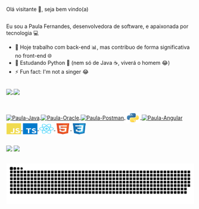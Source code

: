 Olá visitante 🤝, seja bem vindo(a)
##
Eu sou a Paula Fernandes, desenvolvedora de software, e apaixonada por tecnologia 💻

- 🔭 Hoje trabalho com back-end 📊, mas contribuo de forma significativa no front-end 🌐
- 🌱 Estudando Python 🐍 (nem só de Java ☕, viverá o homem 😂)
- ⚡ Fun fact: I'm not a singer 😂
 ##
<div>
  <a href="https://github.com/paulatatiele">
  <img height="140px" align="center" src="https://github-readme-stats.vercel.app/api?username=paulatatiele&show_icons=true&theme=onedark&rank_icon=github&hide=contribs,issues"/>
  <img height="140px" align="center" src="https://github-readme-stats.vercel.app/api/top-langs/?username=paulatatiele&hide_progress=true&show_icons=true&theme=onedark"/>
</div>
    
##

<div style="display: inline_block"><br>
  <img align="center" alt="Paula-Java" height="40" width="40" src="https://cdn.jsdelivr.net/gh/devicons/devicon@latest/icons/java/java-original.svg"/>
  <img align="center" alt="Paula-Oracle" height="50" width="40" src="https://cdn.jsdelivr.net/gh/devicons/devicon@latest/icons/oracle/oracle-original.svg"/>
  <img align="center" alt="Paula-Postman" height="30" width="40" src="https://cdn.jsdelivr.net/gh/devicons/devicon@latest/icons/postman/postman-original.svg"/>
  <img align="center" alt="Paula-Python" height="30" width="40" src="https://raw.githubusercontent.com/devicons/devicon/master/icons/python/python-original.svg"/>
  <img align="center" alt="Paula-Angular" height="30" width="40" src="https://cdn.jsdelivr.net/gh/devicons/devicon@latest/icons/angularjs/angularjs-original.svg"/>
  <img align="center" alt="Paula-Js" height="30" width="40" src="https://raw.githubusercontent.com/devicons/devicon/master/icons/javascript/javascript-plain.svg"/>
  <img align="center" alt="Paula-Ts" height="30" width="40" src="https://raw.githubusercontent.com/devicons/devicon/master/icons/typescript/typescript-plain.svg"/>
  <img align="center" alt="Paula-React" height="30" width="40" src="https://raw.githubusercontent.com/devicons/devicon/master/icons/react/react-original.svg"/>
  <img align="center" alt="Paula-HTML" height="30" width="40" src="https://raw.githubusercontent.com/devicons/devicon/master/icons/html5/html5-original.svg"/>
  <img align="center" alt="Paula-CSS" height="30" width="40" src="https://raw.githubusercontent.com/devicons/devicon/master/icons/css3/css3-original.svg"/>
</div>

##

<div> 
   <a href="https://www.linkedin.com/in/paulatafernandes/" target="_blank"><img src="https://img.shields.io/badge/-LinkedIn-%230077B5?style=for-the-badge&logo=linkedin&logoColor=white" target="_blank"></a>
  <a href = "mailto:paulatatiele95@gmail.com"><img src="https://img.shields.io/badge/Gmail-D14836?style=for-the-badge&logo=gmail&logoColor=white"></a>
</div>

##

<div>
<picture>
  <source media="(prefers-color-scheme: dark)" srcset="https://raw.githubusercontent.com/paulatatiele/paulatatiele/output/github-contribution-grid-snake-dark.svg">
  <source media="(prefers-color-scheme: light)" srcset="https://raw.githubusercontent.com/paulatatiele/paulatatiele/output/github-contribution-grid-snake.svg">
  <img alt="github contribution grid snake animation" src="https://raw.githubusercontent.com/paulatatiele/paulatatiele/output/github-contribution-grid-snake.svg">
</picture>
<div/>
